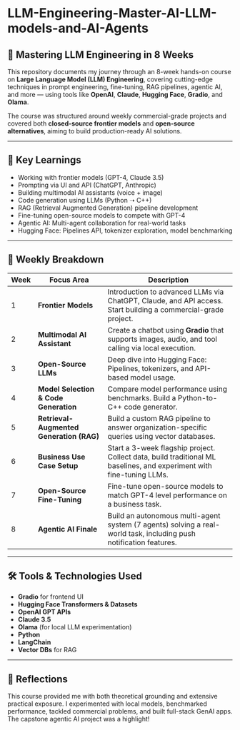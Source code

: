 # LLM-Engineering-Master-AI-LLM-models-and-AI-Agents

## 🚀 Mastering LLM Engineering in 8 Weeks

This repository documents my journey through an 8-week hands-on course on **Large Language Model (LLM) Engineering**, covering cutting-edge techniques in prompt engineering, fine-tuning, RAG pipelines, agentic AI, and more — using tools like **OpenAI**, **Claude**, **Hugging Face**, **Gradio**, and **Olama**.

The course was structured around weekly commercial-grade projects and covered both **closed-source frontier models** and **open-source alternatives**, aiming to build production-ready AI solutions.

---

## 🧠 Key Learnings

- Working with frontier models (GPT-4, Claude 3.5)
- Prompting via UI and API (ChatGPT, Anthropic)
- Building multimodal AI assistants (voice + image)
- Code generation using LLMs (Python ➝ C++)
- RAG (Retrieval Augmented Generation) pipeline development
- Fine-tuning open-source models to compete with GPT-4
- Agentic AI: Multi-agent collaboration for real-world tasks
- Hugging Face: Pipelines API, tokenizer exploration, model benchmarking

---

## 📅 Weekly Breakdown

| Week | Focus Area | Description |
|------|------------|-------------|
| 1 | **Frontier Models** | Introduction to advanced LLMs via ChatGPT, Claude, and API access. Start building a commercial-grade project. |
| 2 | **Multimodal AI Assistant** | Create a chatbot using **Gradio** that supports images, audio, and tool calling via local execution. |
| 3 | **Open-Source LLMs** | Deep dive into Hugging Face: Pipelines, tokenizers, and API-based model usage. |
| 4 | **Model Selection & Code Generation** | Compare model performance using benchmarks. Build a Python-to-C++ code generator. |
| 5 | **Retrieval-Augmented Generation (RAG)** | Build a custom RAG pipeline to answer organization-specific queries using vector databases. |
| 6 | **Business Use Case Setup** | Start a 3-week flagship project. Collect data, build traditional ML baselines, and experiment with fine-tuning LLMs. |
| 7 | **Open-Source Fine-Tuning** | Fine-tune open-source models to match GPT-4 level performance on a business task. |
| 8 | **Agentic AI Finale** | Build an autonomous multi-agent system (7 agents) solving a real-world task, including push notification features. |

---

## 🛠️ Tools & Technologies Used

- **Gradio** for frontend UI
- **Hugging Face Transformers & Datasets**
- **OpenAI GPT APIs**
- **Claude 3.5**
- **Olama** (for local LLM experimentation)
- **Python**
- **LangChain**
- **Vector DBs** for RAG

---

## 💬 Reflections

This course provided me with both theoretical grounding and extensive practical exposure. I experimented with local models, benchmarked performance, tackled commercial problems, and built full-stack GenAI apps. The capstone agentic AI project was a highlight!

